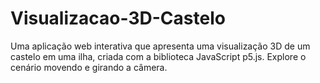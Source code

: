 # Visualizacao-3D-Castelo
Uma aplicação web interativa que apresenta uma visualização 3D de um castelo em uma ilha, criada com a biblioteca JavaScript p5.js. Explore o cenário movendo e girando a câmera.
